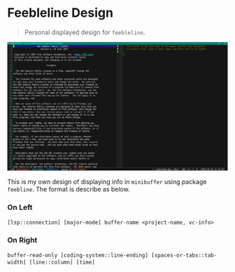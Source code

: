 # Feebleline Design
> Personal displayed design for `feebleline`.

<p align="center">
  <img src="./fd-preview.png"/>
</p>

This is my own design of displaying info in `minibuffer` using 
package `feebline`. The format is describe as below.

### On Left

```
[lsp::connection] [major-mode] buffer-name <project-name, vc-info>
```

### On Right

```
buffer-read-only [coding-system::line-ending] [spaces-or-tabs::tab-width] [line::column] [time]
```
